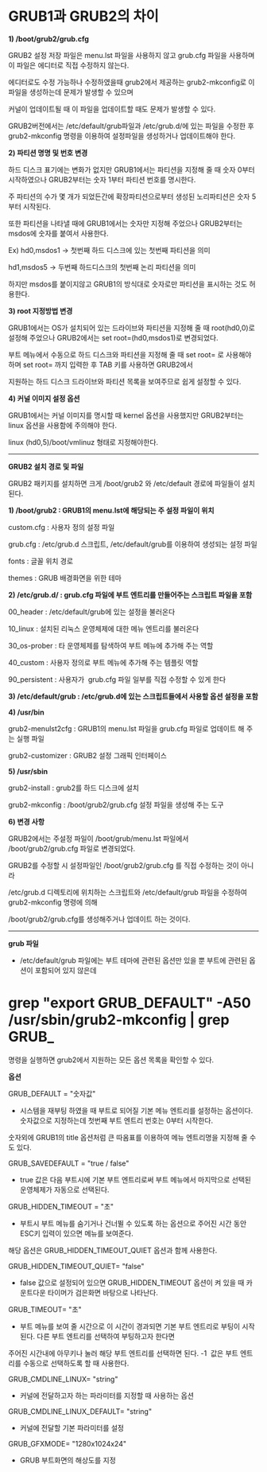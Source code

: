 # GRUB1과 GRUB2의 차이

**1) /boot/grub2/grub.cfg**

GRUB2 설정 저장 파일은 menu.lst 파일을 사용하지 않고 grub.cfg 파일을 사용하며 이 파일은 에디터로 직접 수정하지 않는다.

에디터로도 수정 가능하나 수정하였을때 grub2에서 제공하는 grub2-mkconfig로 이파일을 생성하는데 문제가 발생할 수 있으며

커널이 업데이트될 때 이 파일을 업데이트할 때도 문제가 발생할 수 있다.

GRUB2버전에서는 /etc/default/grub파일과 /etc/grub.d/에 있는 파일을 수정한 후 grub2-mkconfig 명령을 이용하여 설정파일을 생성하거나 업데이트해야 한다.

**2) 파티션 명명 및 번호 변경**

하드 디스크 표기에는 변화가 없지만 GRUB1에서는 파티션을 지정해 줄 때 숫자 0부터 시작하였으나 GRUB2부터는 숫자 1부터 파티션 번호를 명시한다.

주 파티션의 수가 몇 개가 되었든간에 확장파티션으로부터 생성된 노리파티션은 숫자 5부터 시작된다.

또한 파티션을 나타낼 때에 GRUB1에서는 숫자만 지정해 주었으나 GRUB2부터는 msdos에 숫자를 붙여서 사용한다.

Ex) hd0,msdos1 -> 첫번째 하드 디스크에 있는 첫번째 파티션을 의미

hd1,msdos5 -> 두번째 하드디스크의 첫번째 논리 파티션을 의미

하지만 msdos를 붙이지않고 GRUB1의 방식대로 숫자로만 파티션을 표시하는 것도 허용한다.

**3) root 지정방법 변경**

GRUB1에서는 OS가 설치되어 있는 드라이브와 파티션을 지정해 줄 때 root(hd0,0)로 설정해 주었으나 GRUB2에서는 set root=(hd0,msdos1)로 변경되었다.

부트 메뉴에서 수동으로 하드 디스크와 파티션을 지정해 줄 때 set root= 로 사용해야 하며 set root= 까지 입력한 후 TAB 키를 사용하면 GRUB2에서

지원하는 하드 디스크 드라이브와 파티션 목록을 보여주므로 쉽게 설정할 수 있다.

**4) 커널 이미지 설정 옵션**

GRUB1에서는 커널 이미지를 명시할 때 kernel 옵션을 사용했지만 GRUB2부터는 linux 옵션을 사용함에 주의해야 한다.

linux (hd0,5)/boot/vmlinuz 형태로 지정해야한다.

---

**GRUB2 설치 경로 및 파일**

GRUB2 패키지를 설치하면 크게 /boot/grub2 와 /etc/default 경로에 파일들이 설치된다.

**1) /boot/grub2 : GRUB1의 menu.lst에 해당되는 주 설정 파일이 위치**

custom.cfg : 사용자 정의 설정 파일

grub.cfg : /etc/grub.d 스크립트, /etc/default/grub를 이용하여 생성되는 설정 파일

fonts : 글꼴 위치 경로

themes : GRUB 배경화면을 위한 테마

**2) /etc/grub.d/ : grub.cfg 파일에 부트 엔트리를 만들어주는 스크립트 파일을 포함**

00_header : /etc/default/grub에 있는 설정을 불러온다

10_linux : 설치된 리눅스 운영체제에 대한 메뉴 엔트리를 불러온다

30_os-prober : 타 운영체제를 탐색하여 부트 메뉴에 추가해 주는 역할

40_custom : 사용자 정의로 부트 메뉴에 추가해 주는 템플릿 역할

90_persistent : 사용자가  grub.cfg 파일 일부를 직접 수정할 수 있게 한다

**3) /etc/default/grub : /etc/grub.d에 있는 스크립트들에서 사용할 옵션 설정을 포함**

**4) /usr/bin**

grub2-menulst2cfg : GRUB1의 menu.lst 파일을 grub.cfg 파일로 업데이트 해 주는 실행 파일

grub2-customizer : GRUB2 설정 그래픽 인터페이스

**5) /usr/sbin**

grub2-install : grub2를 하드 디스크에 설치

grub2-mkconfig : /boot/grub2/grub.cfg 설정 파일을 생성해 주는 도구

**6) 변경 사항**

GRUB2에서는 주설정 파일이 /boot/grub/menu.lst 파일에서 /boot/grub2/grub.cfg 파일로 변경되었다.

GRUB2를 수정할 시 설정파일인 /boot/grub2/grub.cfg 를 직접 수정하는 것이 아니라

/etc/grub.d 디렉토리에 위치하는 스크립트와 /etc/default/grub 파일을 수정하여 grub2-mkconfig 명령에 의해

/boot/grub2/grub.cfg를 생성해주거나 업데이트 하는 것이다.

---

**grub 파일**

- /etc/default/grub 파일에는 부트 테마에 관련된 옵션만 있을 뿐 부트에 관련된 옵션이 포함되어 있지 않은데

# grep "export GRUB_DEFAULT" -A50 /usr/sbin/grub2-mkconfig | grep GRUB_

명령을 실행하면 grub2에서 지원하는 모든 옵션 목록을 확인할 수 있다.

**옵션**

GRUB_DEFAULT = "숫자값"

- 시스템을 재부팅 하였을 때 부트로 되어질 기본 메뉴 엔트리를 설정하는 옵션이다. 숫자값으로 지정하는데 첫번째 부트 엔트리 번호는 0부터 시작한다.

숫자외에 GRUB1의 title 옵션처럼 큰 따옴표를 이용하여 메뉴 엔트리명을 지정해 줄 수도 있다.

GRUB_SAVEDEFAULT = "true / false"

- true 값은 다음 부트시에 기본 부트 엔트리로써 부트 메뉴에서 마지막으로 선택된 운영체제가 자동으로 선택된다.

GRUB_HIDDEN_TIMEOUT = "초"

- 부트시 부트 메뉴를 숨기거나 건너뛸 수 있도록 하는 옵션으로 주어진 시간 동안 ESC키 입력이 있으면 메뉴를 보여준다.

해당 옵션은 GRUB_HIDDEN_TIMEOUT_QUIET 옵션과 함께 사용한다.

GRUB_HIDDEN_TIMEOUT_QUIET= "false"

- false 값으로 설정되어 있으면 GRUB_HIDDEN_TIMEOUT 옵션이 켜 있을 때 카운트다운 타이머가 검은화면 바탕으로 나타난다.

GRUB_TIMEOUT= "초"

- 부트 메뉴를 보여 줄 시간으로 이 시간이 경과되면 기본 부트 엔트리로 부팅이 시작된다. 다른 부트 엔트리를 선택하여 부팅하고자 한다면

주어진 시간내에 아무키나 눌러 해당 부트 엔트리를 선택하면 된다. -1  값은 부트 엔트리를 수동으로 선택하도록 할 때 사용한다.

GRUB_CMDLINE_LINUX= "string"

- 커널에 전달하고자 하는 파라미터를 지정할 때 사용하는 옵션

GRUB_CMDLINE_LINUX_DEFAULT= "string"

- 커널에 전달할 기본 파라미터를 설정

GRUB_GFXMODE= "1280x1024x24"

- GRUB 부트화면의 해상도를 지정